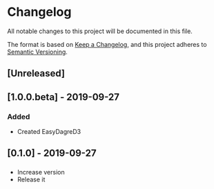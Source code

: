 # Changelog

All notable changes to this project will be documented in this file.

The format is based on [Keep a Changelog](https://keepachangelog.com/en/1.0.0/),
and this project adheres to [Semantic Versioning](https://semver.org/spec/v2.0.0.html).

## [Unreleased]

## [1.0.0.beta] - 2019-09-27
### Added
- Created EasyDagreD3


## [0.1.0] - 2019-09-27
### 
- Increase version
- Release it
